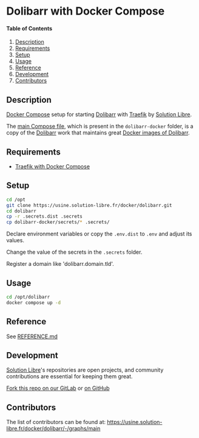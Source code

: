 # Dolibarr with Docker Compose

<!-- markdownlint-disable-next-line MD001 -->
#### Table of Contents

1. [Description](#description)
2. [Requirements](#requirements)
3. [Setup](#setup)
4. [Usage](#usage)
5. [Reference](#reference)
6. [Development](#development)
7. [Contributors](#contributors)

## Description

[Docker Compose](https://docs.docker.com/compose/) setup for starting [Dolibarr](https://www.dolibarr.org/)
with [Traefik](https://traefik.io/) by [Solution Libre].

The [main Compose file](https://usine.solution-libre.fr/docker/dolibarr/-/blob/main/dolibarr-docker/compose.yaml),
which is present in the `dolibarr-docker` folder, is a copy of the [Dolibarr](https://github.com/Dolibarr)
work that maintains great [Docker images of Dolibarr](https://github.com/Dolibarr/dolibarr-docker).

## Requirements

* [Traefik with Docker Compose](https://usine.solution-libre.fr/docker/traefik)

## Setup

```sh
cd /opt
git clone https://usine.solution-libre.fr/docker/dolibarr.git
cd dolibarr
cp -r .secrets.dist .secrets
cp dolibarr-docker/secrets/* .secrets/
```

Declare environment variables or copy the `.env.dist` to `.env` and adjust its values.

Change the value of the secrets in the `.secrets` folder.

Register a domain like 'dolibarr.domain.tld'.

## Usage

```sh
cd /opt/dolibarr
docker compose up -d
```

## Reference

See [REFERENCE.md](./REFERENCE.md)

## Development

[Solution Libre]'s repositories are open projects,
and community contributions are essential for keeping them great.

[Fork this repo on our GitLab](https://usine.solution-libre.fr/docker/dolibarr/-/forks/new) or
[on GitHub](https://github.com/solution-libre/docker-dolibarr/fork)

## Contributors

The list of contributors can be found at: <https://usine.solution-libre.fr/docker/dolibarr/-/graphs/main>

[Solution Libre]: https://www.solution-libre.fr
